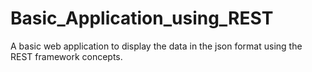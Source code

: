 # Basic_Application_using_REST
A basic web application to display the data in the json format using the REST framework concepts.
